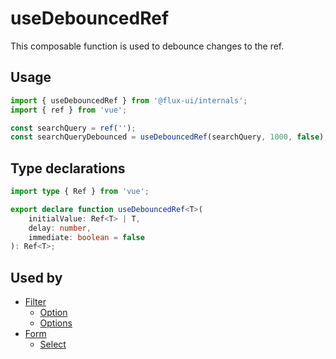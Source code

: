 # useDebouncedRef

This composable function is used to debounce changes to the ref.

## Usage

```ts
import { useDebouncedRef } from '@flux-ui/internals';
import { ref } from 'vue';

const searchQuery = ref('');
const searchQueryDebounced = useDebouncedRef(searchQuery, 1000, false);
```

## Type declarations

```ts
import type { Ref } from 'vue';

export declare function useDebouncedRef<T>(
    initialValue: Ref<T> | T,
    delay: number,
    immediate: boolean = false
): Ref<T>;
```

## Used by

- [Filter](../../guide/components/filter)
    - [Option](../../guide/components/filter/option)
    - [Options](../../guide/components/filter/options)
- [Form](../../guide/components/form)
    - [Select](../../guide/components/form/select)
